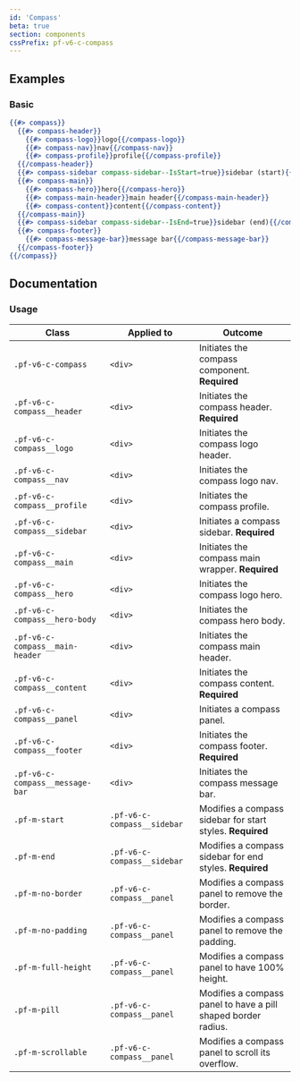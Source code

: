 ```yaml
---
id: 'Compass'
beta: true
section: components
cssPrefix: pf-v6-c-compass
---
```


## Examples
### Basic
```hbs isFullscreen isBeta
{{#> compass}}
  {{#> compass-header}}
    {{#> compass-logo}}logo{{/compass-logo}}
    {{#> compass-nav}}nav{{/compass-nav}}
    {{#> compass-profile}}profile{{/compass-profile}}
  {{/compass-header}}
  {{#> compass-sidebar compass-sidebar--IsStart=true}}sidebar (start){{/compass-sidebar}}
  {{#> compass-main}}
    {{#> compass-hero}}hero{{/compass-hero}}
    {{#> compass-main-header}}main header{{/compass-main-header}}
    {{#> compass-content}}content{{/compass-content}}
  {{/compass-main}}
  {{#> compass-sidebar compass-sidebar--IsEnd=true}}sidebar (end){{/compass-sidebar}}
  {{#> compass-footer}}
    {{#> compass-message-bar}}message bar{{/compass-message-bar}}
  {{/compass-footer}}
{{/compass}}
```

## Documentation
### Usage
| Class | Applied to | Outcome |
| -- | -- | -- |
| `.pf-v6-c-compass` | `<div>` | Initiates the compass component. **Required** |
| `.pf-v6-c-compass__header` | `<div>` | Initiates the compass header. **Required** |
| `.pf-v6-c-compass__logo` | `<div>` | Initiates the compass logo header. |
| `.pf-v6-c-compass__nav` | `<div>` | Initiates the compass logo nav. |
| `.pf-v6-c-compass__profile` | `<div>` | Initiates the compass profile. |
| `.pf-v6-c-compass__sidebar` | `<div>` | Initiates a compass sidebar. **Required** |
| `.pf-v6-c-compass__main` | `<div>` | Initiates the compass main wrapper. **Required** |
| `.pf-v6-c-compass__hero` | `<div>` | Initiates the compass logo hero. |
| `.pf-v6-c-compass__hero-body` | `<div>` | Initiates the compass hero body. |
| `.pf-v6-c-compass__main-header` | `<div>` | Initiates the compass main header. |
| `.pf-v6-c-compass__content` | `<div>` | Initiates the compass content. **Required** |
| `.pf-v6-c-compass__panel` | `<div>` | Initiates a compass panel. |
| `.pf-v6-c-compass__footer` | `<div>` | Initiates the compass footer. **Required** |
| `.pf-v6-c-compass__message-bar` | `<div>` | Initiates the compass message bar. |
| `.pf-m-start` | `.pf-v6-c-compass__sidebar` | Modifies a compass sidebar for start styles. **Required** |
| `.pf-m-end` | `.pf-v6-c-compass__sidebar` | Modifies a compass sidebar for end styles. **Required** |
| `.pf-m-no-border` | `.pf-v6-c-compass__panel` | Modifies a compass panel to remove the border. |
| `.pf-m-no-padding` | `.pf-v6-c-compass__panel` | Modifies a compass panel to remove the padding. |
| `.pf-m-full-height` | `.pf-v6-c-compass__panel` | Modifies a compass panel to have 100% height. |
| `.pf-m-pill` | `.pf-v6-c-compass__panel` | Modifies a compass panel to have a pill shaped border radius. |
| `.pf-m-scrollable` | `.pf-v6-c-compass__panel` | Modifies a compass panel to scroll its overflow. |
